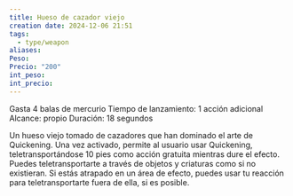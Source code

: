 ```yaml
---
title: Hueso de cazador viejo
creation date: 2024-12-06 21:51
tags:
  - type/weapon
aliases: 
Peso: 
Precio: "200"
int_peso: 
int_precio:
---
```

Gasta 4 balas de mercurio
Tiempo de lanzamiento: 1 acción adicional
Alcance: propio 
Duración: 18 segundos 

Un hueso viejo tomado de cazadores que han dominado el arte de Quickening. Una vez activado, permite al usuario usar Quickening, teletransportándose 10 pies como acción gratuita mientras dure el efecto. Puedes teletransportarte a través de objetos y criaturas como si no existieran. Si estás atrapado en un área de efecto, puedes usar tu reacción para teletransportarte fuera de ella, si es posible.